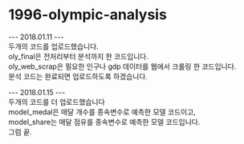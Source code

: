 # 1996-olympic-analysis

--- 2018.01.11 --- <br/>
두개의 코드를 업로드했습니다. <br/>
oly_final은 전처리부터 분석까지 한 코드입니다. <br/>
oly_web_scrap은 필요한 인구나 gdp 데이터를 웹에서 크롤링 한 코드입니다. <br/>
분석 코드는 완료되면 업로드하도록 하겠습니다. <br/>


--- 2018.01.15 --- <br/>
두개의 코드를 더 업로드했습니다 <br/>
model_medal은 매달 개수를 종속변수로 예측한 모델 코드이고, <br/>
model_share는 매달 점유를 종속변수로 예측한 모델 코드입니다. <br/>
그럼 끝. </br>
